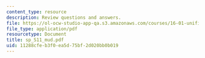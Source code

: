 ```yaml
---
content_type: resource
description: Review questions and answers.
file: https://ol-ocw-studio-app-qa.s3.amazonaws.com/courses/16-01-unified-engineering-i-ii-iii-iv-fall-2005-spring-2006/11288cfeb3f0ea5d75bf2d020bb0b019_sp_S11_mud.pdf
file_type: application/pdf
resourcetype: Document
title: sp_S11_mud.pdf
uid: 11288cfe-b3f0-ea5d-75bf-2d020bb0b019
---
```

